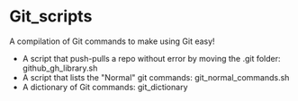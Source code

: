 # Git_scripts

A compilation of Git commands to make using Git easy!

- A script that push-pulls a repo without error by moving the .git folder: github_gh_library.sh
- A script that lists the "Normal" git commands: git_normal_commands.sh
- A dictionary of Git commands: git_dictionary
